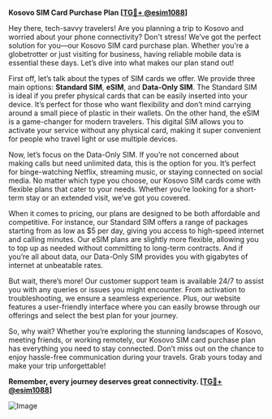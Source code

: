**Kosovo SIM Card Purchase Plan [[TG💪+ @esim1088](https://t.me/s/esim1088)]**

Hey there, tech-savvy travelers! Are you planning a trip to Kosovo and worried about your phone connectivity? Don't stress! We’ve got the perfect solution for you—our Kosovo SIM card purchase plan. Whether you're a globetrotter or just visiting for business, having reliable mobile data is essential these days. Let’s dive into what makes our plan stand out!

First off, let’s talk about the types of SIM cards we offer. We provide three main options: **Standard SIM**, **eSIM**, and **Data-Only SIM**. The Standard SIM is ideal if you prefer physical cards that can be easily inserted into your device. It’s perfect for those who want flexibility and don’t mind carrying around a small piece of plastic in their wallets. On the other hand, the eSIM is a game-changer for modern travelers. This digital SIM allows you to activate your service without any physical card, making it super convenient for people who travel light or use multiple devices.

Now, let’s focus on the Data-Only SIM. If you’re not concerned about making calls but need unlimited data, this is the option for you. It’s perfect for binge-watching Netflix, streaming music, or staying connected on social media. No matter which type you choose, our Kosovo SIM cards come with flexible plans that cater to your needs. Whether you’re looking for a short-term stay or an extended visit, we’ve got you covered.

When it comes to pricing, our plans are designed to be both affordable and competitive. For instance, our Standard SIM offers a range of packages starting from as low as $5 per day, giving you access to high-speed internet and calling minutes. Our eSIM plans are slightly more flexible, allowing you to top up as needed without committing to long-term contracts. And if you’re all about data, our Data-Only SIM provides you with gigabytes of internet at unbeatable rates.

But wait, there’s more! Our customer support team is available 24/7 to assist you with any queries or issues you might encounter. From activation to troubleshooting, we ensure a seamless experience. Plus, our website features a user-friendly interface where you can easily browse through our offerings and select the best plan for your journey.

So, why wait? Whether you’re exploring the stunning landscapes of Kosovo, meeting friends, or working remotely, our Kosovo SIM card purchase plan has everything you need to stay connected. Don’t miss out on the chance to enjoy hassle-free communication during your travels. Grab yours today and make your trip unforgettable!

**Remember, every journey deserves great connectivity. [[TG💪+ @esim1088](https://t.me/s/esim1088)]**

![Image](https://i.postimg.cc/Y0z9fWf4/image.png)